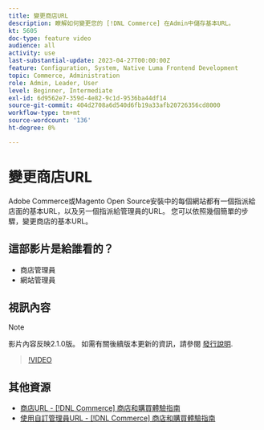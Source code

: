```yaml
---
title: 變更商店URL
description: 瞭解如何變更您的 [!DNL Commerce] 在Admin中儲存基本URL。
kt: 5605
doc-type: feature video
audience: all
activity: use
last-substantial-update: 2023-04-27T00:00:00Z
feature: Configuration, System, Native Luma Frontend Development
topic: Commerce, Administration
role: Admin, Leader, User
level: Beginner, Intermediate
exl-id: 6d9562e7-359d-4e82-9c1d-9536ba44df14
source-git-commit: 404d2708a6d540d6fb19a33afb20726356cd8000
workflow-type: tm+mt
source-wordcount: '136'
ht-degree: 0%

---
```


# 變更商店URL

Adobe Commerce或Magento Open Source安裝中的每個網站都有一個指派給店面的基本URL，以及另一個指派給管理員的URL。 您可以依照幾個簡單的步驟，變更商店的基本URL。

## 這部影片是給誰看的？

- 商店管理員
- 網站管理員

## 視訊內容

>[!NOTE]
>
>影片內容反映2.1.0版。 如需有關後續版本更新的資訊，請參閱 [發行說明](https://experienceleague.adobe.com/docs/commerce-operations/release/notes/overview.html).

>[!VIDEO](https://video.tv.adobe.com/v/35488?quality=12&learn=on)

## 其他資源

- [商店URL - [!DNL Commerce] 商店和購買體驗指南](https://experienceleague.adobe.com/docs/commerce-admin/stores-sales/site-store/store-urls.html)
- [使用自訂管理員URL - [!DNL Commerce] 商店和購買體驗指南](https://experienceleague.adobe.com/docs/commerce-admin/stores-sales/site-store/store-urls.html#use-a-custom-admin-url)
